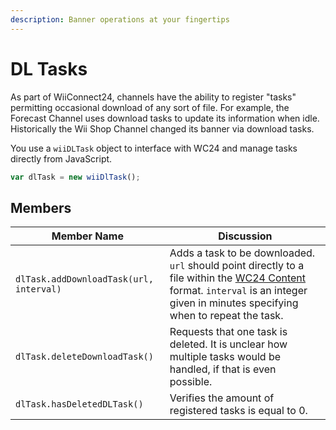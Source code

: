 ```yaml
---
description: Banner operations at your fingertips
---
```


# DL Tasks

As part of WiiConnect24, channels have the ability to register "tasks" permitting occasional download of any sort of file. For example, the Forecast Channel uses download tasks to update its information when idle. Historically the Wii Shop Channel changed its banner via download tasks.

You use a `wiiDLTask` object to interface with WC24 and manage tasks directly from JavaScript.

```javascript
var dlTask = new wiiDlTask();
```

## Members

| Member Name                             | Discussion                                                                                                                                                                                                                                                |
| --------------------------------------- | --------------------------------------------------------------------------------------------------------------------------------------------------------------------------------------------------------------------------------------------------------- |
| `dlTask.addDownloadTask(url, interval)` | Adds a task to be downloaded. `url` should point directly to a file within the [WC24 Content](https://wiibrew.org/wiki/WiiConnect24/WC24\_Content#WC24\_encryption) format. `interval` is an integer given in minutes specifying when to repeat the task. |
| `dlTask.deleteDownloadTask()`           | Requests that one task is deleted. It is unclear how multiple tasks would be handled, if that is even possible.                                                                                                                                           |
| `dlTask.hasDeletedDLTask()`             | Verifies the amount of registered tasks is equal to 0.                                                                                                                                                                                                    |
